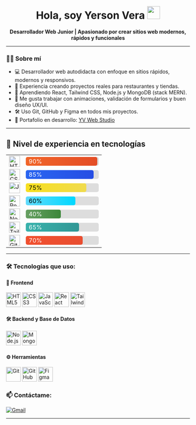 <h1 align="center">Hola, soy Yerson Vera <img src="https://media.giphy.com/media/hvRJCLFzcasrR4ia7z/giphy.gif" width="35"></h1>

<p align="center">
  <b>Desarrollador Web Junior | Apasionado por crear sitios web modernos, rápidos y funcionales</b>
</p>

---

### 👨‍💻 Sobre mí

- 💻 Desarrollador web autodidacta con enfoque en sitios rápidos, modernos y responsivos.  
- 🚀 Experiencia creando proyectos reales para restaurantes y tiendas.  
- 🧠 Aprendiendo React, Tailwind CSS, Node.js y MongoDB (stack MERN).  
- 🎨 Me gusta trabajar con animaciones, validación de formularios y buen diseño UX/UI.  
- 🛠️ Uso Git, GitHub y Figma en todos mis proyectos.  
- 💼 Portafolio en desarrollo: [YV Web Studio](https://blakytus256.github.io/YVwebstudio)

---

## 🧠 Nivel de experiencia en tecnologías

<table>
  <tr>
    <td><img src="https://cdn.jsdelivr.net/gh/devicons/devicon/icons/html5/html5-original.svg" width="30" title="HTML5"/></td>
    <td>
      <div style="background:#ddd; border-radius:5px; width:200px">
        <div style="width: 90%; background: linear-gradient(to right, #f16529, #e44d26); color:white; padding:2px 8px; border-radius:5px">90%</div>
      </div>
    </td>
  </tr>

  <tr>
    <td><img src="https://cdn.jsdelivr.net/gh/devicons/devicon/icons/css3/css3-original.svg" width="30" title="CSS3"/></td>
    <td>
      <div style="background:#ddd; border-radius:5px; width:200px">
        <div style="width: 85%; background: linear-gradient(to right, #2965f1, #264de4); color:white; padding:2px 8px; border-radius:5px">85%</div>
      </div>
    </td>
  </tr>

  <tr>
    <td><img src="https://cdn.jsdelivr.net/gh/devicons/devicon/icons/javascript/javascript-original.svg" width="30" title="JavaScript"/></td>
    <td>
      <div style="background:#ddd; border-radius:5px; width:200px">
        <div style="width: 75%; background: linear-gradient(to right, #f7df1e, #f0db4f); color:black; padding:2px 8px; border-radius:5px">75%</div>
      </div>
    </td>
  </tr>

  <tr>
    <td><img src="https://cdn.jsdelivr.net/gh/devicons/devicon/icons/react/react-original.svg" width="30" title="React"/></td>
    <td>
      <div style="background:#ddd; border-radius:5px; width:200px">
        <div style="width: 60%; background: linear-gradient(to right, #61dafb, #00d8ff); color:black; padding:2px 8px; border-radius:5px">60%</div>
      </div>
    </td>
  </tr>

  <tr>
    <td><img src="https://cdn.jsdelivr.net/gh/devicons/devicon/icons/nodejs/nodejs-original.svg" width="30" title="Node.js"/></td>
    <td>
      <div style="background:#ddd; border-radius:5px; width:200px">
        <div style="width: 40%; background: linear-gradient(to right, #68a063, #3c873a); color:white; padding:2px 8px; border-radius:5px">40%</div>
      </div>
    </td>
  </tr>

  <tr>
    <td><img src="https://upload.wikimedia.org/wikipedia/commons/d/d5/Tailwind_CSS_Logo.svg" width="30" title="Tailwind CSS"/></td>
    <td>
      <div style="background:#ddd; border-radius:5px; width:200px">
        <div style="width: 65%; background: linear-gradient(to right, #38b2ac, #319795); color:white; padding:2px 8px; border-radius:5px">65%</div>
      </div>
    </td>
  </tr>

  <tr>
    <td><img src="https://cdn.jsdelivr.net/gh/devicons/devicon/icons/git/git-original.svg" width="30" title="Git"/></td>
    <td>
      <div style="background:#ddd; border-radius:5px; width:200px">
        <div style="width: 70%; background: linear-gradient(to right, #f1502f, #e94e31); color:white; padding:2px 8px; border-radius:5px">70%</div>
      </div>
    </td>
  </tr>
</table>

---

### 🛠️ Tecnologías que uso:

#### 🧩 Frontend
<p>
  <img src="https://cdn.jsdelivr.net/gh/devicons/devicon/icons/html5/html5-original.svg" width="40" title="HTML5"/>
  <img src="https://cdn.jsdelivr.net/gh/devicons/devicon/icons/css3/css3-original.svg" width="40" title="CSS3"/>
  <img src="https://cdn.jsdelivr.net/gh/devicons/devicon/icons/javascript/javascript-original.svg" width="40" title="JavaScript"/>
  <img src="https://cdn.jsdelivr.net/gh/devicons/devicon/icons/react/react-original.svg" width="40" title="React"/>
  <img src="https://upload.wikimedia.org/wikipedia/commons/d/d5/Tailwind_CSS_Logo.svg" width="40" title="Tailwind CSS"/>
</p>

#### 🛠 Backend y Base de Datos
<p>
  <img src="https://cdn.jsdelivr.net/gh/devicons/devicon/icons/nodejs/nodejs-original.svg" width="40" title="Node.js"/>
  <img src="https://cdn.jsdelivr.net/gh/devicons/devicon/icons/mongodb/mongodb-original.svg" width="40" title="MongoDB"/>
</p>

#### ⚙️ Herramientas
<p>
  <img src="https://cdn.jsdelivr.net/gh/devicons/devicon/icons/git/git-original.svg" width="40" title="Git"/>
  <img src="https://cdn.jsdelivr.net/gh/devicons/devicon/icons/github/github-original.svg" width="40" title="GitHub"/>
  <img src="https://cdn.jsdelivr.net/gh/devicons/devicon/icons/figma/figma-original.svg" width="40" title="Figma"/>
</p>



### 📫 Contáctame:

[![Gmail](https://img.shields.io/badge/-stalyhuaytan256@gmail.com-D14836?style=flat-square&logo=Gmail&logoColor=white)](mailto:stalyhuaytan256@gmail.com)

---

<!--
**YersonVera/YersonVera** es un ✨ repositorio especial ✨ porque su `README.md` aparece en tu perfil de GitHub.

Sugerencias para continuar:
- 📌 Añadir proyectos destacados con imágenes o links
- ✍️ Publicar artículos en GitHub Pages o blog personal
- 🔗 Conectar LinkedIn o portafolio si lo tienes listo
-->

